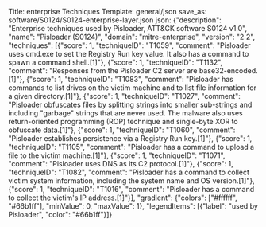 Title: enterprise Techniques
Template: general/json
save_as: software/S0124/S0124-enterprise-layer.json
json: {"description": "Enterprise techniques used by Pisloader, ATT&CK software S0124 v1.0", "name": "Pisloader (S0124)", "domain": "mitre-enterprise", "version": "2.2", "techniques": [{"score": 1, "techniqueID": "T1059", "comment": "Pisloader uses cmd.exe to set the Registry Run key value. It also has a command to spawn a command shell.[1]"}, {"score": 1, "techniqueID": "T1132", "comment": "Responses from the Pisloader C2 server are base32-encoded.[1]"}, {"score": 1, "techniqueID": "T1083", "comment": "Pisloader has commands to list drives on the victim machine and to list file information for a given directory.[1]"}, {"score": 1, "techniqueID": "T1027", "comment": "Pisloader obfuscates files by splitting strings into smaller sub-strings and including \"garbage\" strings that are never used. The malware also uses return-oriented programming (ROP) technique and single-byte XOR to obfuscate data.[1]"}, {"score": 1, "techniqueID": "T1060", "comment": "Pisloader establishes persistence via a Registry Run key.[1]"}, {"score": 1, "techniqueID": "T1105", "comment": "Pisloader has a command to upload a file to the victim machine.[1]"}, {"score": 1, "techniqueID": "T1071", "comment": "Pisloader uses DNS as its C2 protocol.[1]"}, {"score": 1, "techniqueID": "T1082", "comment": "Pisloader has a command to collect victim system information, including the system name and OS version.[1]"}, {"score": 1, "techniqueID": "T1016", "comment": "Pisloader has a command to collect the victim's IP address.[1]"}], "gradient": {"colors": ["#ffffff", "#66b1ff"], "minValue": 0, "maxValue": 1}, "legendItems": [{"label": "used by Pisloader", "color": "#66b1ff"}]}